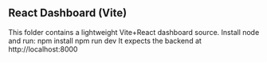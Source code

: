 
React Dashboard (Vite)
----------------------
This folder contains a lightweight Vite+React dashboard source. Install node and run:
  npm install
  npm run dev
It expects the backend at http://localhost:8000
